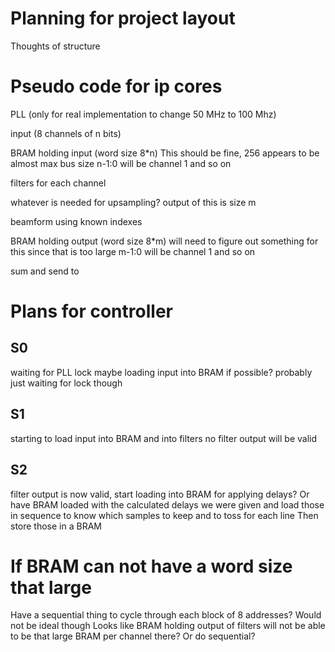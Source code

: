 # Planning for project layout

Thoughts of structure


# Pseudo code for ip cores

PLL (only for real implementation to change 50 MHz to 100 Mhz)

input (8 channels of n bits)

BRAM holding input (word size 8*n) This should be fine, 256 appears to be almost max bus size
n-1:0 will be channel 1 and so on

filters for each channel

whatever is needed for upsampling? output of this is size m

beamform using known indexes

BRAM holding output (word size 8*m) will need to figure out something for this since that is too large
m-1:0 will be channel 1 and so on

sum and send to 


# Plans for controller

## S0
waiting for PLL lock
maybe loading input into BRAM if possible? probably just waiting for lock though

## S1
starting to load input into BRAM and into filters
no filter output will be valid

## S2
filter output is now valid, start loading into BRAM for applying delays?
Or have BRAM loaded with the calculated delays we were given and load those in sequence
to know which samples to keep and to toss for each line
Then store those in a BRAM




# If BRAM can not have a word size that large

Have a sequential thing to cycle through each block of 8 addresses?
Would not be ideal though
Looks like BRAM holding output of filters will not be able to be that large
BRAM per channel there?
Or do sequential?